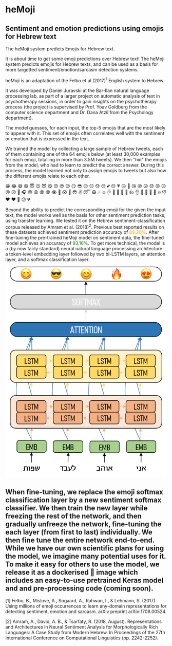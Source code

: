 # heMoji

## Sentiment and emotion predictions using emojis for Hebrew text


The heMoji system predicts Emojis for Hebrew text.

It is about time to get some emoji predictions over Hebrew text! The heMoji system predicts emojis for Hebrew texts, and can be used as a basis for more targetted sentiment/emotion/sarcasm detection systems.

heMoji is an adaptation of the Felbo et al (2017)<sup>1</sup> English system to Hebrew.

It was developed by Daniel Juravski at the Bar-Ilan natural language processing lab, as part of a larger project on automatic analysis of text in psychotherapy sessions, in order to gain insights on the psychotherapy process (the project is supervised by Prof. Yoav Goldberg from the computer science department and Dr. Dana Atzil from the Psychology department).

The model guesses, for each input, the top-5 emojis that are the most likely to appear with it. This set of emojis often correlates well with the sentiment or emotion that is expressed in the text.

We trained the model by collecting a large sample of Hebrew tweets, each of them containing one of the 64 emojis below (at least 30,000 examples for each emoji, totalling in more than 3.5M tweets). We then "hid" the emojis from the model, who had to learn to predict the correct answer. During this process, the model learned not only to assign emojis to tweets but also how the different emojis relate to each other.

😁 😂 😅 😄 😇 😉 😈 😋 😊 😍 😌 😏 😎 😑 😐 😓 😒 💕 😔 💗 😖 💙 😘 😝 😜 😞 😡 😣 😢 😥 😤 🎧 😰 😩 😫 😪 😭 💜 😱 🎉 😳 ✌ 😴 😷 🎶 ☺ ✋ 👊 🙈 👋 🙊 👍 👌 🙏 🙌 💋 👏 🔥 👎 ♥ ❤ 💪 😕 💔

Beyond the ability to predict the corresponding emoji for the given the input text, the model works well as the basis for other sentiment prediction tasks, using transfer learning. We tested it on the Hebrew sentiment-classification corpus released by Amram et al. (2018)<sup>2</sup>. Previous best reported results on these datasets achieved sentiment prediction accuracy of <span style="color: orange">89.20%</span>. After fine-tuning the pre-trained heMoji model on sentiment data, the fine-tuned model achieves an accuracy of <span style="color: green">93.16%</span>.
To get more technical, the model is a (by now fairly standard) neural natural language processing architecture: a token-level embedding layer followed by two bi-LSTM layers, an attention layer, and a softmax classification layer.

![](fe/arch.png)

When fine-tuning, we replace the emoji softmax classification layer by a new sentiment softmax classifier. We then train the new layer while freezing the rest of the network, and then gradually unfreeze the network, fine-tuning the each layer (from first to last) individually. We then fine tune the entire network end-to-end.
While we have our own scientific plans for using the model, we imagine many potential uses for it. To make it easy for others to use the model, we release it as a dockerised 🐋 image which includes an easy-to-use pretrained Keras model and and pre-processing code (coming soon).
---
[1] Felbo, B., Mislove, A., Sogaard, A., Rahwan, I., & Lehmann, S. (2017). Using millions of emoji occurrences to learn any-domain representations for detecting sentiment, emotion and sarcasm. arXiv preprint arXiv:1708.00524.

[2] Amram, A., David, A. B., & Tsarfaty, R. (2018, August). Representations and Architectures in Neural Sentiment Analysis for Morphologically Rich Languages: A Case Study from Modern Hebrew. In Proceedings of the 27th International Conference on Computational Linguistics (pp. 2242-2252).